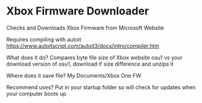 # Xbox Firmware Downloader
Checks and Downloads Xbox Firmware from Microsoft Website

Requires compiling with autoit
https://www.autoitscript.com/autoit3/docs/intro/compiler.htm

What does it do?
Compares byte file size of Xbox website osu1 vs your download version of osu1, download if size difference and unzips it

Where does it save file? 
My Documents/Xbox One FW

Recommend uses? Put in your startup folder so will check for updates when your computer boots up